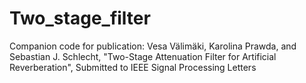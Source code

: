 # Two_stage_filter
Companion code for publication: Vesa Välimäki, Karolina Prawda, and Sebastian J. Schlecht, "Two-Stage Attenuation Filter for Artificial Reverberation", Submitted to IEEE Signal Processing Letters
